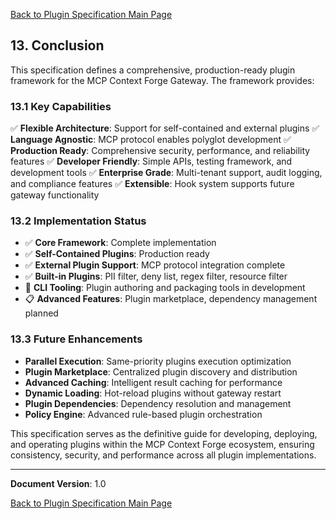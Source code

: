 
[Back to Plugin Specification Main Page](../plugin-framework-specification.md)

## 13. Conclusion

This specification defines a comprehensive, production-ready plugin framework for the MCP Context Forge Gateway. The framework provides:

### 13.1 Key Capabilities

✅ **Flexible Architecture**: Support for self-contained and external plugins
✅ **Language Agnostic**: MCP protocol enables polyglot development
✅ **Production Ready**: Comprehensive security, performance, and reliability features
✅ **Developer Friendly**: Simple APIs, testing framework, and development tools
✅ **Enterprise Grade**: Multi-tenant support, audit logging, and compliance features
✅ **Extensible**: Hook system supports future gateway functionality

### 13.2 Implementation Status

- ✅ **Core Framework**: Complete implementation
- ✅ **Self-Contained Plugins**: Production ready
- ✅ **External Plugin Support**: MCP protocol integration complete
- ✅ **Built-in Plugins**: PII filter, deny list, regex filter, resource filter
- 🔄 **CLI Tooling**: Plugin authoring and packaging tools in development
- 📋 **Advanced Features**: Plugin marketplace, dependency management planned

### 13.3 Future Enhancements

- **Parallel Execution**: Same-priority plugins execution optimization
- **Plugin Marketplace**: Centralized plugin discovery and distribution
- **Advanced Caching**: Intelligent result caching for performance
- **Dynamic Loading**: Hot-reload plugins without gateway restart
- **Plugin Dependencies**: Dependency resolution and management
- **Policy Engine**: Advanced rule-based plugin orchestration

This specification serves as the definitive guide for developing, deploying, and operating plugins within the MCP Context Forge ecosystem, ensuring consistency, security, and performance across all plugin implementations.

---

**Document Version**: 1.0

[Back to Plugin Specification Main Page](../plugin-framework-specification.md)